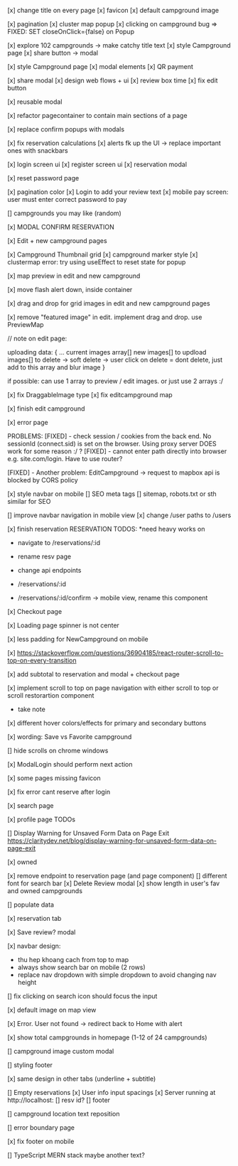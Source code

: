 [x] change title on every page [x] favicon [x] default campground image

[x] pagination [x] cluster map popup [x] clicking on campground bug => FIXED: SET
closeOnClick={false} on Popup

[x] explore 102 campgrounds -> make catchy title text [x] style Campground page [x] share button ->
modal

[x] style Campground page [x] modal elements [x] QR payment

[x] share modal [x] design web flows + ui [x] review box time [x] fix edit button

[x] reusable modal

[x] refactor pagecontainer to contain main sections of a page

[x] replace confirm popups with modals

[x] fix reservation calculations [x] alerts fk up the UI -> replace important ones with snackbars

[x] login screen ui [x] register screen ui [x] reservation modal

[x] reset password page

[x] pagination color [x] Login to add your review text [x] mobile pay screen: user must enter
correct password to pay

[] campgrounds you may like (random)

[x] MODAL CONFIRM RESERVATION

[x] Edit + new campground pages

[x] Campground Thumbnail grid [x] campground marker style [x] clustermap error: try using useEffect
to reset state for popup

[x] map preview in edit and new campground

[x] move flash alert down, inside container

[x] drag and drop for grid images in edit and new campground pages

[x] remove "featured image" in edit. implement drag and drop. use PreviewMap

// note on edit page:

uploading data: { ... current images array[] new images[] to updload images[] to delete -> soft
delete -> user click on delete = dont delete, just add to this array and blur image }

if possible: can use 1 array to preview / edit images. or just use 2 arrays :/

[x] fix DraggableImage type [x] fix editcampground map

[x] finish edit campground

[x] error page

PROBLEMS: [FIXED] - check session / cookies from the back end. No sessionId (connect.sid) is set on
the browser. Using proxy server DOES work for some reason :/ ? [FIXED] - cannot enter path directly
into browser e.g. site.com/login. Have to use router?

[FIXED] - Another problem: EditCampground -> request to mapbox api is blocked by CORS policy

[x] style navbar on mobile 
[] SEO meta tags 
[] sitemap, robots.txt or sth similar for SEO

[] improve navbar navigation in mobile view [x] change /user paths to /users

[x] finish reservation RESERVATION TODOS: \*need heavy works on <Reservation />

-   navigate to /reservations/:id
-   rename resv page
-   change api endpoints

-   /reservations/:id
-   /reservations/:id/confirm -> mobile view, rename this component

[x] Checkout page

[x] Loading page spinner is not center

[x] less padding for NewCampground on mobile

[x] https://stackoverflow.com/questions/36904185/react-router-scroll-to-top-on-every-transition

[x] add subtotal to reservation and modal + checkout page

[x] implement scroll to top on page navigation with either scroll to top or scroll restorartion
component

-   take note

[x] different hover colors/effects for primary and secondary buttons

[x] wording: Save vs Favorite campground

[] hide scrolls on chrome windows

[x] ModalLogin should perform next action

[x] some pages missing favicon

[x] fix error cant reserve after login

[x] search page

[x] profile page TODOs

[] Display Warning for Unsaved Form Data on Page Exit
https://claritydev.net/blog/display-warning-for-unsaved-form-data-on-page-exit

[x] owned

[x] remove endpoint to reservation page (and page component) [] different font for search bar [x]
Delete Review modal [x] show length in user's fav and owned campgrounds

[] populate data

[x] reservation tab

[x] Save review? modal

[x] navbar design:

-   thu hep khoang cach from top to map
-   always show search bar on mobile (2 rows)
-   replace nav dropdown with simple dropdown to avoid changing nav height

[] fix clicking on search icon should focus the input

[x] default image on map view

[x] Error. User not found -> redirect back to Home with alert

[x] show total campgrounds in homepage (1-12 of 24 campgrounds)

[] campground image custom modal

[] styling footer

[x] same design in other tabs (underline + subtitle)

[] Empty reservations
[x] User info input spacings
[x] Server running at http://localhost:
[] resv id?
[] footer

[] campground location text reposition

[] error boundary page 

[x] fix footer on mobile

[] TypeScript MERN stack maybe another text?